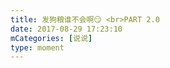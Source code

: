 ```yaml
---
title: 发狗粮谁不会啊😏 <br>PART 2.0
date: 2017-08-29 17:23:10
mCategories: [说说]
type: moment
---
```


<div id="pics-20170829172310"></div>

<script>
var data = [
    {"link": "2017-08-29_000000.jpeg", "type": "shuoshuo"},
    {"link": "2017-08-29_000001.jpeg", "type": "shuoshuo"}
];
picsRender(data, "pics-20170829172310");
</script>
